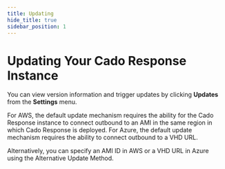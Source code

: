 ```yaml
---
title: Updating
hide_title: true
sidebar_position: 1
---
```



# Updating Your Cado Response Instance

You can view version information and trigger updates by clicking **Updates** from the **Settings** menu.

For AWS, the default update mechanism requires the ability for the Cado Response instance to connect outbound to an AMI in the same region in which Cado Response is deployed.  For Azure, the default update mechanism requires the ability to connect outbound to a VHD URL. 

Alternatively, you can specify an AMI ID in AWS or a VHD URL in Azure using the Alternative Update Method.